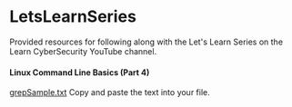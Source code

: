 # LetsLearnSeries
Provided resources for following along with the Let's Learn Series on the Learn CyberSecurity YouTube channel.


#### Linux Command Line Basics (Part 4)
[grepSample.txt](https://github.com/TheComicGirl/LetsLearnSeries/blob/master/grepSample.txt)
Copy and paste the text into your file.

